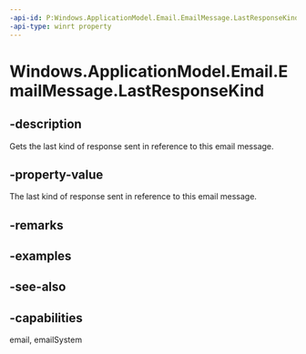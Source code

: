 ```yaml
---
-api-id: P:Windows.ApplicationModel.Email.EmailMessage.LastResponseKind
-api-type: winrt property
---
```


<!-- Property syntax
public Windows.ApplicationModel.Email.EmailMessageResponseKind LastResponseKind { get;  set; }
-->

# Windows.ApplicationModel.Email.EmailMessage.LastResponseKind

## -description
Gets the last kind of response sent in reference to this email message.

## -property-value
The last kind of response sent in reference to this email message.

## -remarks

## -examples

## -see-also

## -capabilities
email, emailSystem
